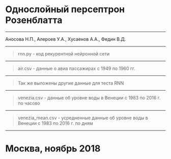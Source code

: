 Однослойный персептрон Розенблатта
=====================
***
Аносова Н.П., Алероев У.А., Хусаенов А.А., Федин В.Д.
***
> rnn.py - код рекурентной нейронной сети
***
> air.csv - данные о авиа пассажирах с 1949 по 1960 гг.
***
> Так же выложены другие данные для теста RNN
***
> venezia.csv - данные об уровне воды в Венеции с 1983 по 2016 г. по часово
***
> venezia_mean.csv - усредненные данные об уровне воды в Венеции с 1983 по 2016 г. по дням
***
# Москва, ноябрь 2018 